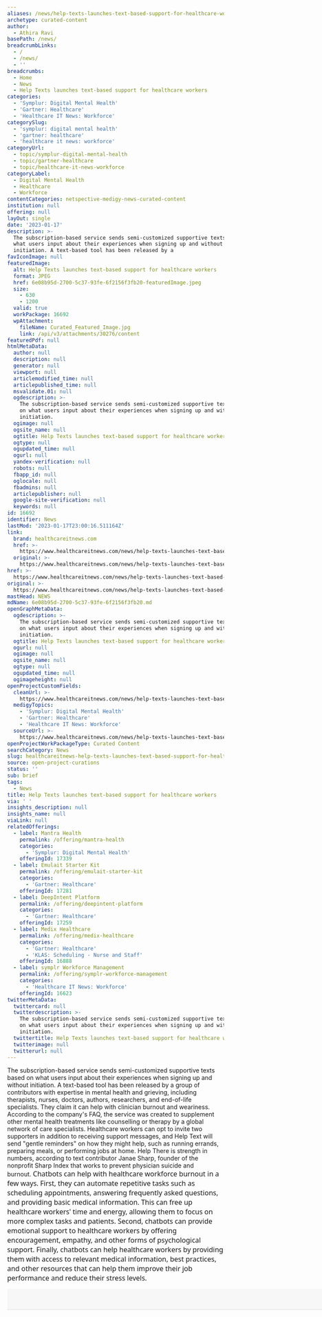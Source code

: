 ```yaml
---
aliases: /news/help-texts-launches-text-based-support-for-healthcare-workers
archetype: curated-content
author:
  - Athira Ravi
basePath: /news/
breadcrumbLinks:
  - /
  - /news/
  - ''
breadcrumbs:
  - Home
  - News
  - Help Texts launches text-based support for healthcare workers
categories:
  - 'Symplur: Digital Mental Health'
  - 'Gartner: Healthcare'
  - 'Healthcare IT News: Workforce'
categorySlug:
  - 'symplur: digital mental health'
  - 'gartner: healthcare'
  - 'healthcare it news: workforce'
categoryUrl:
  - topic/symplur-digital-mental-health
  - topic/gartner-healthcare
  - topic/healthcare-it-news-workforce
categoryLabel:
  - Digital Mental Health
  - Healthcare
  - Workforce
contentCategories: netspective-medigy-news-curated-content
institution: null
offering: null
layOut: single
date: '2023-01-17'
description: >-
  The subscription-based service sends semi-customized supportive texts based on
  what users input about their experiences when signing up and without
  initiation. A text-based tool has been released by a
favIconImage: null
featuredImage:
  alt: Help Texts launches text-based support for healthcare workers
  format: JPEG
  href: 6e08b95d-2700-5c37-93fe-6f2156f3fb20-featuredImage.jpeg
  size:
    - 630
    - 1200
  valid: true
  workPackage: 16692
  wpAttachment:
    fileName: Curated_Featured_Image.jpg
    link: /api/v3/attachments/30276/content
featuredPdf: null
htmlMetaData:
  author: null
  description: null
  generator: null
  viewport: null
  articlemodified_time: null
  articlepublished_time: null
  msvalidate.01: null
  ogdescription: >-
    The subscription-based service sends semi-customized supportive texts based
    on what users input about their experiences when signing up and without
    initiation.
  ogimage: null
  ogsite_name: null
  ogtitle: Help Texts launches text-based support for healthcare workers
  ogtype: null
  ogupdated_time: null
  ogurl: null
  yandex-verification: null
  robots: null
  fbapp_id: null
  oglocale: null
  fbadmins: null
  articlepublisher: null
  google-site-verification: null
  keywords: null
id: 16692
identifier: News
lastMod: '2023-01-17T23:00:16.511164Z'
link:
  brand: healthcareitnews.com
  href: >-
    https://www.healthcareitnews.com/news/help-texts-launches-text-based-support-healthcare-workers
  original: >-
    https://www.healthcareitnews.com/news/help-texts-launches-text-based-support-healthcare-workers
href: >-
  https://www.healthcareitnews.com/news/help-texts-launches-text-based-support-healthcare-workers
original: >-
  https://www.healthcareitnews.com/news/help-texts-launches-text-based-support-healthcare-workers
mastHead: NEWS
mdName: 6e08b95d-2700-5c37-93fe-6f2156f3fb20.md
openGraphMetaData:
  ogdescription: >-
    The subscription-based service sends semi-customized supportive texts based
    on what users input about their experiences when signing up and without
    initiation.
  ogtitle: Help Texts launches text-based support for healthcare workers
  ogurl: null
  ogimage: null
  ogsite_name: null
  ogtype: null
  ogupdated_time: null
  ogimageheight: null
openProjectCustomFields:
  cleanUrl: >-
    https://www.healthcareitnews.com/news/help-texts-launches-text-based-support-healthcare-workers
  medigyTopics:
    - 'Symplur: Digital Mental Health'
    - 'Gartner: Healthcare'
    - 'Healthcare IT News: Workforce'
  sourceUrl: >-
    https://www.healthcareitnews.com/news/help-texts-launches-text-based-support-healthcare-workers
openProjectWorkPackageType: Curated Content
searchCategory: News
slug: healthcareitnews-help-texts-launches-text-based-support-for-healthcare-workers
source: open-project-curations
status: ''
sub: brief
tags:
  - News
title: Help Texts launches text-based support for healthcare workers
via: ' '
insights_description: null
insights_name: null
viaLink: null
relatedOfferings:
  - label: Mantra Health
    permalink: /offering/mantra-health
    categories:
      - 'Symplur: Digital Mental Health'
    offeringId: 17339
  - label: Emulait Starter Kit
    permalink: /offering/emulait-starter-kit
    categories:
      - 'Gartner: Healthcare'
    offeringId: 17281
  - label: DeepIntent Platform
    permalink: /offering/deepintent-platform
    categories:
      - 'Gartner: Healthcare'
    offeringId: 17259
  - label: Medix Healthcare
    permalink: /offering/medix-healthcare
    categories:
      - 'Gartner: Healthcare'
      - 'KLAS: Scheduling - Nurse and Staff'
    offeringId: 16888
  - label: symplr Workforce Management
    permalink: /offering/symplr-workforce-management
    categories:
      - 'Healthcare IT News: Workforce'
    offeringId: 16623
twitterMetaData:
  twittercard: null
  twitterdescription: >-
    The subscription-based service sends semi-customized supportive texts based
    on what users input about their experiences when signing up and without
    initiation.
  twittertitle: Help Texts launches text-based support for healthcare workers
  twitterimage: null
  twitterurl: null
---
```

<p>The subscription-based service sends semi-customized supportive texts based on what users input about their experiences when signing up and without initiation. A text-based tool has been released by a group of contributors with expertise in mental health and grieving, including therapists, nurses, doctors, authors, researchers, and end-of-life specialists. They claim it can help with clinician burnout and weariness. According to the company's FAQ, the service was created to supplement other mental health treatments like counselling or therapy by a global network of care specialists. Healthcare workers can opt to invite two supporters in addition to receiving support messages, and Help Text will send "gentle reminders" on how they might help, such as running errands, preparing meals, or performing jobs at home. Help There is strength in numbers, according to text contributor Janae Sharp, founder of the nonprofit Sharp Index that works to prevent physician suicide and burnout.&nbsp;<span style="color: var(--tw-prose-body); font-size: 1rem; white-space: pre-wrap; background-color: rgba(247,247,248,var(--tw-bg-opacity)); font-family: Söhne, ui-sans-serif, system-ui, -apple-system, &quot;Segoe UI&quot;, Roboto, Ubuntu, Cantarell, &quot;Noto Sans&quot;, sans-serif, &quot;Helvetica Neue&quot;, Arial, &quot;Apple Color Emoji&quot;, &quot;Segoe UI Emoji&quot;, &quot;Segoe UI Symbol&quot;, &quot;Noto Color Emoji&quot;;">Chatbots can help with healthcare workforce burnout in a few ways. First, they can automate repetitive tasks such as scheduling appointments, answering frequently asked questions, and providing basic medical information. This can free up healthcare workers' time and energy, allowing them to focus on more complex tasks and patients. Second, chatbots can provide emotional support to healthcare workers by offering encouragement, empathy, and other forms of psychological support. Finally, chatbots can help healthcare workers by providing them with access to relevant medical information, best practices, and other resources that can help them improve their job performance and reduce their stress levels.</span></p><div class="w-full border-b border-black/10 dark:border-gray-900/50 text-gray-800 dark:text-gray-100 group bg-gray-50 dark:bg-[#444654]" style="border-width: 0px 0px 1px; border-style: solid; border-color: rgba(0, 0, 0, 0.1); border-image: initial; box-sizing: border-box; --tw-border-spacing-x:0; --tw-border-spacing-y:0; --tw-translate-x:0; --tw-translate-y:0; --tw-rotate:0; --tw-skew-x:0; --tw-skew-y:0; --tw-scale-x:1; --tw-scale-y:1; --tw-pan-x: ; --tw-pan-y: ; --tw-pinch-zoom: ; --tw-scroll-snap-strictness:proximity; --tw-ordinal: ; --tw-slashed-zero: ; --tw-numeric-figure: ; --tw-numeric-spacing: ; --tw-numeric-fraction: ; --tw-ring-inset: ; --tw-ring-offset-width:0px; --tw-ring-offset-color:#fff; --tw-ring-color:rgba(59,130,246,0.5); --tw-ring-offset-shadow:0 0 transparent; --tw-ring-shadow:0 0 transparent; --tw-shadow:0 0 transparent; --tw-shadow-colored:0 0 transparent; --tw-blur: ; --tw-brightness: ; --tw-contrast: ; --tw-grayscale: ; --tw-hue-rotate: ; --tw-invert: ; --tw-saturate: ; --tw-sepia: ; --tw-drop-shadow: ; --tw-backdrop-blur: ; --tw-backdrop-brightness: ; --tw-backdrop-contrast: ; --tw-backdrop-grayscale: ; --tw-backdrop-hue-rotate: ; --tw-backdrop-invert: ; --tw-backdrop-opacity: ; --tw-backdrop-saturate: ; --tw-backdrop-sepia: ; width: 1276px; --tw-bg-opacity:1; background-color: rgba(247,247,248,var(--tw-bg-opacity)); --tw-text-opacity:1; color: rgba(52,53,65,var(--tw-text-opacity)); font-family: Söhne, ui-sans-serif, system-ui, -apple-system, &quot;Segoe UI&quot;, Roboto, Ubuntu, Cantarell, &quot;Noto Sans&quot;, sans-serif, &quot;Helvetica Neue&quot;, Arial, &quot;Apple Color Emoji&quot;, &quot;Segoe UI Emoji&quot;, &quot;Segoe UI Symbol&quot;, &quot;Noto Color Emoji&quot;; font-size: 14px;"><div class="text-base gap-4 md:gap-6 m-auto md:max-w-2xl lg:max-w-2xl xl:max-w-3xl p-4 md:py-6 flex lg:px-0" style="border: 0px solid rgb(217, 217, 227); box-sizing: border-box; --tw-border-spacing-x:0; --tw-border-spacing-y:0; --tw-translate-x:0; --tw-translate-y:0; --tw-rotate:0; --tw-skew-x:0; --tw-skew-y:0; --tw-scale-x:1; --tw-scale-y:1; --tw-pan-x: ; --tw-pan-y: ; --tw-pinch-zoom: ; --tw-scroll-snap-strictness:proximity; --tw-ordinal: ; --tw-slashed-zero: ; --tw-numeric-figure: ; --tw-numeric-spacing: ; --tw-numeric-fraction: ; --tw-ring-inset: ; --tw-ring-offset-width:0px; --tw-ring-offset-color:#fff; --tw-ring-color:rgba(59,130,246,0.5); --tw-ring-offset-shadow:0 0 transparent; --tw-ring-shadow:0 0 transparent; --tw-shadow:0 0 transparent; --tw-shadow-colored:0 0 transparent; --tw-blur: ; --tw-brightness: ; --tw-contrast: ; --tw-grayscale: ; --tw-hue-rotate: ; --tw-invert: ; --tw-saturate: ; --tw-sepia: ; --tw-drop-shadow: ; --tw-backdrop-blur: ; --tw-backdrop-brightness: ; --tw-backdrop-contrast: ; --tw-backdrop-grayscale: ; --tw-backdrop-hue-rotate: ; --tw-backdrop-invert: ; --tw-backdrop-opacity: ; --tw-backdrop-saturate: ; --tw-backdrop-sepia: ; margin: auto; display: flex; gap: 1.5rem; padding: 1.5rem 0px; font-size: 1rem; line-height: 1.5rem; max-width: 48rem;"><div class="relative flex w-[calc(100%-50px)] md:flex-col lg:w-[calc(100%-115px)]" style="border: 0px solid rgb(217, 217, 227); box-sizing: border-box; --tw-border-spacing-x:0; --tw-border-spacing-y:0; --tw-translate-x:0; --tw-translate-y:0; --tw-rotate:0; --tw-skew-x:0; --tw-skew-y:0; --tw-scale-x:1; --tw-scale-y:1; --tw-pan-x: ; --tw-pan-y: ; --tw-pinch-zoom: ; --tw-scroll-snap-strictness:proximity; --tw-ordinal: ; --tw-slashed-zero: ; --tw-numeric-figure: ; --tw-numeric-spacing: ; --tw-numeric-fraction: ; --tw-ring-inset: ; --tw-ring-offset-width:0px; --tw-ring-offset-color:#fff; --tw-ring-color:rgba(59,130,246,0.5); --tw-ring-offset-shadow:0 0 transparent; --tw-ring-shadow:0 0 transparent; --tw-shadow:0 0 transparent; --tw-shadow-colored:0 0 transparent; --tw-blur: ; --tw-brightness: ; --tw-contrast: ; --tw-grayscale: ; --tw-hue-rotate: ; --tw-invert: ; --tw-saturate: ; --tw-sepia: ; --tw-drop-shadow: ; --tw-backdrop-blur: ; --tw-backdrop-brightness: ; --tw-backdrop-contrast: ; --tw-backdrop-grayscale: ; --tw-backdrop-hue-rotate: ; --tw-backdrop-invert: ; --tw-backdrop-opacity: ; --tw-backdrop-saturate: ; --tw-backdrop-sepia: ; position: relative; display: flex; width: calc(100% - 115px); flex-direction: column;"><div class="text-gray-400 flex self-end lg:self-center justify-center mt-2 gap-4 lg:gap-1 lg:absolute lg:top-0 lg:translate-x-full lg:right-0 lg:mt-0 lg:pl-2 visible" style="border: 0px solid rgb(217, 217, 227); box-sizing: border-box; --tw-border-spacing-x:0; --tw-border-spacing-y:0; --tw-translate-x:100%; --tw-translate-y:0; --tw-rotate:0; --tw-skew-x:0; --tw-skew-y:0; --tw-scale-x:1; --tw-scale-y:1; --tw-pan-x: ; --tw-pan-y: ; --tw-pinch-zoom: ; --tw-scroll-snap-strictness:proximity; --tw-ordinal: ; --tw-slashed-zero: ; --tw-numeric-figure: ; --tw-numeric-spacing: ; --tw-numeric-fraction: ; --tw-ring-inset: ; --tw-ring-offset-width:0px; --tw-ring-offset-color:#fff; --tw-ring-color:rgba(59,130,246,0.5); --tw-ring-offset-shadow:0 0 transparent; --tw-ring-shadow:0 0 transparent; --tw-shadow:0 0 transparent; --tw-shadow-colored:0 0 transparent; --tw-blur: ; --tw-brightness: ; --tw-contrast: ; --tw-grayscale: ; --tw-hue-rotate: ; --tw-invert: ; --tw-saturate: ; --tw-sepia: ; --tw-drop-shadow: ; --tw-backdrop-blur: ; --tw-backdrop-brightness: ; --tw-backdrop-contrast: ; --tw-backdrop-grayscale: ; --tw-backdrop-hue-rotate: ; --tw-backdrop-invert: ; --tw-backdrop-opacity: ; --tw-backdrop-saturate: ; --tw-backdrop-sepia: ; visibility: visible; margin-top: 0px; display: flex; justify-content: center; gap: 0.25rem; align-self: center; --tw-text-opacity:1; color: rgba(172,172,190,var(--tw-text-opacity)); position: absolute; top: 0px; right: 0px; transform: translate(var(--tw-translate-x),var(--tw-translate-y)) rotate(var(--tw-rotate)) skewX(var(--tw-skew-x)) skewY(var(--tw-skew-y)) scaleX(var(--tw-scale-x)) scaleY(var(--tw-scale-y)); padding-left: 0.5rem;"><button class="p-1 rounded-md hover:bg-gray-100 hover:text-gray-700 dark:text-gray-400 dark:hover:bg-gray-700 dark:hover:text-gray-200 disabled:dark:hover:text-gray-400" style="border-width: 0px; border-style: solid; border-color: rgb(217, 217, 227); --tw-border-spacing-x:0; --tw-border-spacing-y:0; --tw-translate-x:0; --tw-translate-y:0; --tw-rotate:0; --tw-skew-x:0; --tw-skew-y:0; --tw-scale-x:1; --tw-scale-y:1; --tw-pan-x: ; --tw-pan-y: ; --tw-pinch-zoom: ; --tw-scroll-snap-strictness:proximity; --tw-ordinal: ; --tw-slashed-zero: ; --tw-numeric-figure: ; --tw-numeric-spacing: ; --tw-numeric-fraction: ; --tw-ring-inset: ; --tw-ring-offset-width:0px; --tw-ring-offset-color:#fff; --tw-ring-color:rgba(59,130,246,0.5); --tw-ring-offset-shadow:0 0 transparent; --tw-ring-shadow:0 0 transparent; --tw-shadow:0 0 transparent; --tw-shadow-colored:0 0 transparent; --tw-blur: ; --tw-brightness: ; --tw-contrast: ; --tw-grayscale: ; --tw-hue-rotate: ; --tw-invert: ; --tw-saturate: ; --tw-sepia: ; --tw-drop-shadow: ; --tw-backdrop-blur: ; --tw-backdrop-brightness: ; --tw-backdrop-contrast: ; --tw-backdrop-grayscale: ; --tw-backdrop-hue-rotate: ; --tw-backdrop-invert: ; --tw-backdrop-opacity: ; --tw-backdrop-saturate: ; --tw-backdrop-sepia: ; font-family: inherit; font-size: 16px; font-weight: inherit; line-height: inherit; margin: 0px; padding: 0.25rem; appearance: button; background-image: none; cursor: pointer; border-radius: 0.375rem;"><svg stroke="currentColor" fill="none" stroke-width="2" viewbox="0 0 24 24" stroke-linecap="round" stroke-linejoin="round" class="h-4 w-4" height="1em" width="1em" xmlns="http://www.w3.org/2000/svg"><path d="M14 9V5a3 3 0 0 0-3-3l-4 9v11h11.28a2 2 0 0 0 2-1.7l1.38-9a2 2 0 0 0-2-2.3zM7 22H4a2 2 0 0 1-2-2v-7a2 2 0 0 1 2-2h3"></path></svg></button><button class="p-1 rounded-md hover:bg-gray-100 hover:text-gray-700 dark:text-gray-400 dark:hover:bg-gray-700 dark:hover:text-gray-200 disabled:dark:hover:text-gray-400" style="border-width: 0px; border-style: solid; border-color: rgb(217, 217, 227); --tw-border-spacing-x:0; --tw-border-spacing-y:0; --tw-translate-x:0; --tw-translate-y:0; --tw-rotate:0; --tw-skew-x:0; --tw-skew-y:0; --tw-scale-x:1; --tw-scale-y:1; --tw-pan-x: ; --tw-pan-y: ; --tw-pinch-zoom: ; --tw-scroll-snap-strictness:proximity; --tw-ordinal: ; --tw-slashed-zero: ; --tw-numeric-figure: ; --tw-numeric-spacing: ; --tw-numeric-fraction: ; --tw-ring-inset: ; --tw-ring-offset-width:0px; --tw-ring-offset-color:#fff; --tw-ring-color:rgba(59,130,246,0.5); --tw-ring-offset-shadow:0 0 transparent; --tw-ring-shadow:0 0 transparent; --tw-shadow:0 0 transparent; --tw-shadow-colored:0 0 transparent; --tw-blur: ; --tw-brightness: ; --tw-contrast: ; --tw-grayscale: ; --tw-hue-rotate: ; --tw-invert: ; --tw-saturate: ; --tw-sepia: ; --tw-drop-shadow: ; --tw-backdrop-blur: ; --tw-backdrop-brightness: ; --tw-backdrop-contrast: ; --tw-backdrop-grayscale: ; --tw-backdrop-hue-rotate: ; --tw-backdrop-invert: ; --tw-backdrop-opacity: ; --tw-backdrop-saturate: ; --tw-backdrop-sepia: ; font-family: inherit; font-size: 16px; font-weight: inherit; line-height: inherit; margin: 0px; padding: 0.25rem; appearance: button; background-image: none; cursor: pointer; border-radius: 0.375rem;"><svg stroke="currentColor" fill="none" stroke-width="2" viewbox="0 0 24 24" stroke-linecap="round" stroke-linejoin="round" class="h-4 w-4" height="1em" width="1em" xmlns="http://www.w3.org/2000/svg"><path d="M10 15v4a3 3 0 0 0 3 3l4-9V2H5.72a2 2 0 0 0-2 1.7l-1.38 9a2 2 0 0 0 2 2.3zm7-13h2.67A2.31 2.31 0 0 1 22 4v7a2.31 2.31 0 0 1-2.33 2H17"></path></svg></button></div></div></div></div>